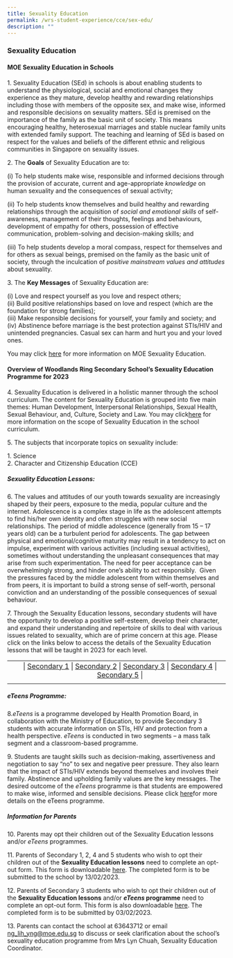 ```yaml
---
title: Sexuality Education
permalink: /wrs-student-experience/cce/sex-edu/
description: ""
---
```

### **Sexuality Education**
#### **MOE Sexuality Education in Schools**
1\. Sexuality Education (SEd) in schools is about enabling students to understand the physiological, social and emotional changes they experience as they mature, develop healthy and rewarding relationships including those with members of the opposite sex, and make wise, informed and responsible decisions on sexuality matters. SEd is premised on the importance of the family as the basic unit of society. This means encouraging healthy, heterosexual marriages and stable nuclear family units with extended family support. The teaching and learning of SEd is based on respect for the values and beliefs of the different ethnic and religious communities in Singapore on sexuality issues.

2\. The **Goals** of Sexuality Education are to:

(i) To help students make wise, responsible and informed decisions through the provision of accurate, current and age-appropriate *knowledge* on human sexuality and the consequences of sexual activity;

(ii) To help students know themselves and build healthy and rewarding relationships through the acquisition of *social and emotional skills* of self-awareness, management of their thoughts, feelings and behaviours, development of empathy for others, possession of effective communication, problem-solving and decision-making skills; and

(iii) To help students develop a moral compass, respect for themselves and for others as sexual beings, premised on the family as the basic unit of society, through the inculcation of *positive mainstream values and attitudes* about sexuality.

3\. The  **Key Messages** of Sexuality Education are:

(i) Love and respect yourself as you love and respect others;  
(ii) Build positive relationships based on love and respect (which are the foundation for strong families);  
(iii) Make responsible decisions for yourself, your family and society; and  
(iv) Abstinence before marriage is the best protection against STIs/HIV and unintended pregnancies. Casual sex can harm and hurt you and your loved ones.

You may click [here](https:/go.gov.sg/moe-sexuality-education) for more information on MOE Sexuality Education.

#### **Overview of Woodlands Ring Secondary School’s Sexuality Education Programme for 2023**
4\. Sexuality Education is delivered in a holistic manner through the school curriculum. The content for Sexuality Education is grouped into five main themes: Human Development, Interpersonal Relationships, Sexual Health, Sexual Behaviour, and, Culture, Society and Law. You may click[here](https://go.gov.sg/moe-sexuality-education-scope) for more information on the scope of Sexuality Education in the school curriculum.

5\. The subjects that incorporate topics on sexuality include:

1\.  Science<br>
2\.  Character and Citizenship Education (CCE)

##### **Sexuality Education Lessons:**
6\. The values and attitudes of our youth towards sexuality are increasingly shaped by their peers, exposure to the media, popular culture and the internet. Adolescence is a complex stage in life as the adolescent attempts to find his/her own identity and often struggles with new social relationships. The period of middle adolescence (generally from 15 – 17 years old) can be a turbulent period for adolescents. The gap between physical and emotional/cognitive maturity may result in a tendency to act on impulse, experiment with various activities (including sexual activities), sometimes without understanding the unpleasant consequences that may arise from such experimentation. The need for peer acceptance can be overwhelmingly strong, and hinder one’s ability to act responsibly.  Given the pressures faced by the middle adolescent from within themselves and from peers, it is important to build a strong sense of self-worth, personal conviction and an understanding of the possible consequences of sexual behaviour.

7\. Through the Sexuality Education lessons, secondary students will have the opportunity to develop a positive self-esteem, develop their character, and expand their understanding and repertoire of skills to deal with various issues related to sexuality, which are of prime concern at this age. Please click on the links below to access the details of the Sexuality Education lessons that will be taught in 2023 for each level.

|  |  |
|:---:|:---:|
| | \| [Secondary 1](https://drive.google.com/file/d/1tL5_cZ_0uecJItqN-5v8J5xmss15QMd7/view?usp=share_link) \| [Secondary 2](https://drive.google.com/file/d/1APCS9cJZbj-ZmMEajBLzitFQTMF9sI7I/view?usp=sharing) \| [Secondary 3](https://drive.google.com/file/d/1kdlcQXlu-X3IxytbLxVx7WEiPpYGjvVO/view?usp=share_link) \| [Secondary 4](https://drive.google.com/file/d/1IQ7KNsOTLhGt0n7G6bYb_ifck2PnIX9-/view?usp=share_link) \| [Secondary 5](https://drive.google.com/file/d/11NHLyo0cK48hvBuuItW1RCrJ34rgZ-jw/view?usp=share_link) \|
|  |  |

##### **eTeens Programme:**
8._eTeens_ is a programme developed by Health Promotion Board, in collaboration with the Ministry of Education, to provide Secondary 3 students with accurate information on STIs, HIV and protection from a health perspective. _eTeens_ is conducted in two segments – a mass talk segment and a classroom-based programme.

9\. Students are taught skills such as decision-making, assertiveness and negotiation to say “no” to sex and negative peer pressure. They also learn that the impact of STIs/HIV extends beyond themselves and involves their family. Abstinence and upholding family values are the key messages. The desired outcome of the *eTeens* programme is that students are empowered to make wise, informed and sensible decisions. Please click [here](https://drive.google.com/file/d/1-6TLG0265kMzZ5Xhv3FKB8q_ov3LDYlj/view?usp=share_link)for more details on the eTeens programme.

##### **Information for Parents**
10\. Parents may opt their children out of the Sexuality Education lessons and/or _eTeens_ programmes.

11\. Parents of Secondary 1, 2, 4 and 5 students who wish to opt their children out of the **Sexuality Education lessons** need to complete an opt-out form. This form is downloadable [here](https://drive.google.com/file/d/1IfLl2yCi5S9C2pf88xOROCl7TtSHSKKF/view?usp=share_link). The completed form is to be submitted to the school by 13/02/2023.

12\. Parents of Secondary 3 students who wish to opt their children out of the **Sexuality Education lessons** and/or **_eTeens_ programme** need to complete an opt-out form. This form is also downloadable [here](https://drive.google.com/file/d/1x8CgDxxSiKLAGKsLLCM2NR6eRw_Co1O2/view?usp=share_link).  The completed form is to be submitted by 03/02/2023.

13\. Parents can contact the school at 63643712 or email [ng\_lih\_yng@moe.edu.sg](mailto:ng_lih_yng@moe.edu.sg) to discuss or seek clarification about the school’s sexuality education programme from Mrs Lyn Chuah, Sexuality Education Coordinator.